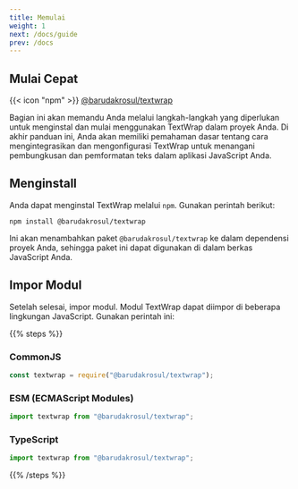 ```yaml
---
title: Memulai
weight: 1
next: /docs/guide
prev: /docs
---
```


## Mulai Cepat

{{< icon "npm" >}}&nbsp;[@barudakrosul/textwrap](https://npm.im/@barudakrosul/textwrap)

Bagian ini akan memandu Anda melalui langkah-langkah yang diperlukan untuk menginstal dan mulai menggunakan TextWrap dalam proyek Anda. Di akhir panduan ini, Anda akan memiliki pemahaman dasar tentang cara mengintegrasikan dan mengonfigurasi TextWrap untuk menangani pembungkusan dan pemformatan teks dalam aplikasi JavaScript Anda.

## Menginstall

Anda dapat menginstal TextWrap melalui `npm`. Gunakan perintah berikut:

```shell
npm install @barudakrosul/textwrap
```

Ini akan menambahkan paket `@barudakrosul/textwrap` ke dalam dependensi proyek Anda, sehingga paket ini dapat digunakan di dalam berkas JavaScript Anda.

## Impor Modul

Setelah selesai, impor modul. Modul TextWrap dapat diimpor di beberapa lingkungan JavaScript. Gunakan perintah ini:

{{% steps %}}

### CommonJS

```javascript
const textwrap = require("@barudakrosul/textwrap");
```

### ESM (ECMAScript Modules)

```javascript
import textwrap from "@barudakrosul/textwrap";
```

### TypeScript

```typescript
import textwrap from "@barudakrosul/textwrap";
```

{{% /steps %}}
